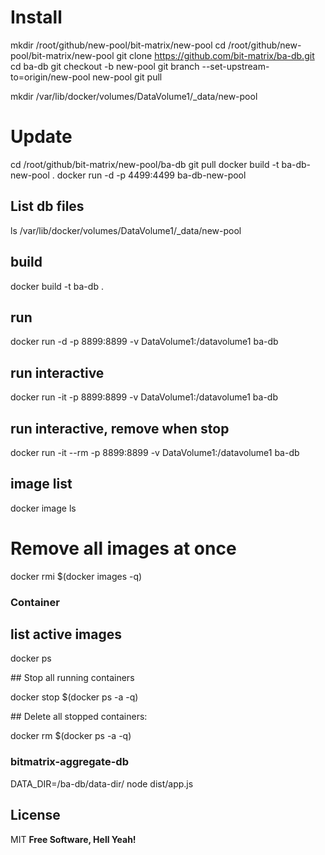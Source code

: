 # Install

mkdir /root/github/new-pool/bit-matrix/new-pool
cd /root/github/new-pool/bit-matrix/new-pool
git clone https://github.com/bit-matrix/ba-db.git
cd ba-db
git checkout -b new-pool
git branch --set-upstream-to=origin/new-pool new-pool
git pull

mkdir /var/lib/docker/volumes/DataVolume1/\_data/new-pool

# Update

cd /root/github/bit-matrix/new-pool/ba-db
git pull
docker build -t ba-db-new-pool .
docker run -d -p 4499:4499 ba-db-new-pool

## List db files

ls /var/lib/docker/volumes/DataVolume1/\_data/new-pool

## build

docker build -t ba-db .

## run

docker run -d -p 8899:8899 -v DataVolume1:/datavolume1 ba-db

## run interactive

docker run -it -p 8899:8899 -v DataVolume1:/datavolume1 ba-db

## run interactive, remove when stop

docker run -it --rm -p 8899:8899 -v DataVolume1:/datavolume1 ba-db

## image list

docker image ls

# Remove all images at once

docker rmi $(docker images -q)

### Container

## list active images

docker ps

## Stop all running containers

docker stop $(docker ps -a -q)

## Delete all stopped containers:

docker rm $(docker ps -a -q)

### bitmatrix-aggregate-db

DATA_DIR=/ba-db/data-dir/ node dist/app.js

## License

MIT
**Free Software, Hell Yeah!**
